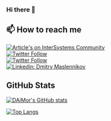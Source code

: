 ### Hi there 👋

## 📫 How to reach me

[![Article's on InterSystems Community](https://img.shields.io/badge/My%20Articles-InterSystems%20Community-blue)](https://community.intersystems.com/user/11906/posts?filter=articles)  
[![Twitter Follow](https://img.shields.io/twitter/follow/mr_daimor?label=Dmitry%20Maslennikov)](https://twitter.com/mr_daimor)  
[![Twitter Follow](https://img.shields.io/twitter/follow/CaretDevCorp?label=CaretDev%20Corporation)](https://twitter.com/CaretDevCorp)  
[![Linkedin: Dmitry Maslennikov](https://img.shields.io/badge/-Dmitry%20Maslennikov-blue?style=flat-square&logo=Linkedin&logoColor=white&link=https://www.linkedin.com/in/daimor/)](https://www.linkedin.com/in/daimor/)

## GitHub Stats

[![DAiMor's GitHub stats](https://github-readme-stats.vercel.app/api?username=daimor&count_private=true&show_icons=true)](https://github.com/anuraghazra/github-readme-stats)

[![Top Langs](https://github-readme-stats.vercel.app/api/top-langs/?username=daimor)](https://github.com/anuraghazra/github-readme-stats)


